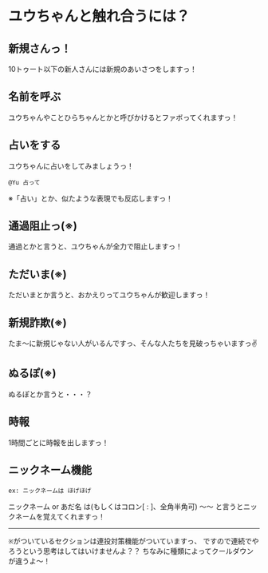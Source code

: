 # ユウちゃんと触れ合うには？

## 新規さんっ！

10トゥート以下の新人さんには新規のあいさつをしますっ！

## 名前を呼ぶ

ユウちゃんやことひらちゃんとかと呼びかけるとファボってくれますっ！

## 占いをする

ユウちゃんに占いをしてみましょうっ！

```plain
@Yu 占って
```

※「占い」とか、似たような表現でも反応しますっ！

## 通過阻止っ(※)

通過とかと言うと、ユウちゃんが全力で阻止しますっ！

## ただいま(※)

ただいまとか言うと、おかえりってユウちゃんが歓迎しますっ！

## 新規詐欺(※)

たま〜に新規じゃない人がいるんですっ、そんな人たちを見破っちゃいますっ✌

## ぬるぽ(※)

ぬるぽとか言うと・・・？

## 時報

1時間ごとに時報を出しますっ！

## ニックネーム機能

```ex: ニックネームは ほげほげ```

ニックネーム or あだ名 は(もしくはコロン\[ : \]、全角半角可) 〜〜 と言うとニックネームを覚えてくれますっ！

----

```※```がついているセクションは連投対策機能がついていますっ、
ですので連続でやろうという思考はしてはいけませんよ？？
ちなみに種類によってクールダウンが違うよ〜！
